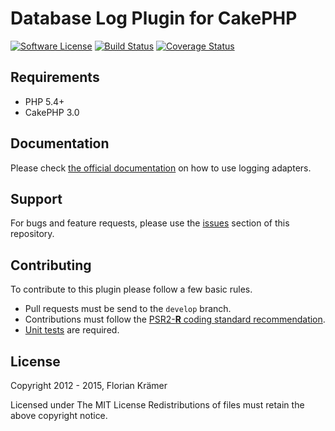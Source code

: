 Database Log Plugin for CakePHP
===============================

[![Software License](https://img.shields.io/badge/license-MIT-brightgreen.svg?style=flat-square)](LICENSE.txt) 
[![Build Status](https://img.shields.io/travis/burzum/cakephp-database-log/3.0.svg?style=flat-square)](https://travis-ci.org/burzum/cakephp-database-log) 
[![Coverage Status](https://img.shields.io/coveralls/burzum/cakephp-database-log/3.0.svg?style=flat-square)](https://coveralls.io/r/burzum/cakephp-database-log)

Requirements
------------

 * PHP 5.4+
 * CakePHP 3.0

Documentation
-------------

Please check [the official documentation](http://book.cakephp.org/3.0/en/core-libraries/logging.html) on how to use logging adapters.

Support
-------

For bugs and feature requests, please use the [issues](https://github.com/burzum/cakephp-database-log/issues) section of this repository.

Contributing
------------

To contribute to this plugin please follow a few basic rules.

* Pull requests must be send to the ```develop``` branch.
* Contributions must follow the [PSR2-**R** coding standard recommendation](https://github.com/php-fig-rectified/fig-rectified-standards).
* [Unit tests](http://book.cakephp.org/3.0/en/development/testing.html) are required.

License
-------

Copyright 2012 - 2015, Florian Krämer

Licensed under The MIT License
Redistributions of files must retain the above copyright notice.
